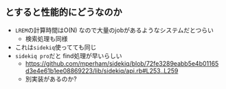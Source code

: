 ## とすると性能的にどうなのか

* `LREM`の計算時間はO(N) なので大量のjobがあるようなシステムだとつらい
  * 検索処理も同様
* これは`sidekiq`使ってても同じ
* `sidekiq pro`だと find処理が早いらしい
  * https://github.com/mperham/sidekiq/blob/72fe3289eabb5e4b01165d3e4e61b1ee08869223/lib/sidekiq/api.rb#L253..L259
  * 別実装があるのか?
